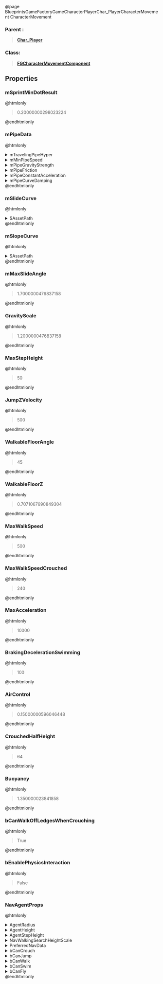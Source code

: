 @page BlueprintsGameFactoryGameCharacterPlayerChar_PlayerCharacterMovement CharacterMovement
### Parent :
<b><a href="_blueprints_game_factory_game_character_player_char__player.html"><blockquote>Char_Player</blockquote></a></b>
### Class:
<b><a href="_class_script_f_g_character_movement_component.html"><blockquote>FGCharacterMovementComponent</blockquote></a></b>
## Properties
### mSprintMinDotResult
@htmlonly
<blockquote>0.20000000298023224</blockquote>
@endhtmlonly

### mPipeData
@htmlonly
<details>
 <summary>mTravelingPipeHyper</summary>
<details>
 <summary>$Empty</summary>
<blockquote>True</blockquote>
</details>
</details>
<details>
 <summary>mMinPipeSpeed</summary>
<blockquote>1250</blockquote>
</details>
<details>
 <summary>mPipeGravityStrength</summary>
<blockquote>1500</blockquote>
</details>
<details>
 <summary>mPipeFriction</summary>
<blockquote>0.05000000074505806</blockquote>
</details>
<details>
 <summary>mPipeConstantAcceleration</summary>
<blockquote>160</blockquote>
</details>
<details>
 <summary>mPipeCurveDamping</summary>
<blockquote>1.7999999523162842</blockquote>
</details>
@endhtmlonly

### mSlideCurve
@htmlonly
<details>
 <summary>$AssetPath</summary>
<b><a href="_blueprints_game_factory_game_character_player_slide_curve.html"><blockquote>SlideCurve</blockquote></a></b>
</details>
@endhtmlonly

### mSlopeCurve
@htmlonly
<details>
 <summary>$AssetPath</summary>
<b><a href="_blueprints_game_factory_game_character_player_slope_curve_multiplier.html"><blockquote>SlopeCurveMultiplier</blockquote></a></b>
</details>
@endhtmlonly

### mMaxSlideAngle
@htmlonly
<blockquote>1.7000000476837158</blockquote>
@endhtmlonly

### GravityScale
@htmlonly
<blockquote>1.2000000476837158</blockquote>
@endhtmlonly

### MaxStepHeight
@htmlonly
<blockquote>50</blockquote>
@endhtmlonly

### JumpZVelocity
@htmlonly
<blockquote>500</blockquote>
@endhtmlonly

### WalkableFloorAngle
@htmlonly
<blockquote>45</blockquote>
@endhtmlonly

### WalkableFloorZ
@htmlonly
<blockquote>0.7071067690849304</blockquote>
@endhtmlonly

### MaxWalkSpeed
@htmlonly
<blockquote>500</blockquote>
@endhtmlonly

### MaxWalkSpeedCrouched
@htmlonly
<blockquote>240</blockquote>
@endhtmlonly

### MaxAcceleration
@htmlonly
<blockquote>10000</blockquote>
@endhtmlonly

### BrakingDecelerationSwimming
@htmlonly
<blockquote>100</blockquote>
@endhtmlonly

### AirControl
@htmlonly
<blockquote>0.15000000596046448</blockquote>
@endhtmlonly

### CrouchedHalfHeight
@htmlonly
<blockquote>64</blockquote>
@endhtmlonly

### Buoyancy
@htmlonly
<blockquote>1.350000023841858</blockquote>
@endhtmlonly

### bCanWalkOffLedgesWhenCrouching
@htmlonly
<blockquote>True</blockquote>
@endhtmlonly

### bEnablePhysicsInteraction
@htmlonly
<blockquote>False</blockquote>
@endhtmlonly

### NavAgentProps
@htmlonly
<details>
 <summary>AgentRadius</summary>
<blockquote>-1</blockquote>
</details>
<details>
 <summary>AgentHeight</summary>
<blockquote>-1</blockquote>
</details>
<details>
 <summary>AgentStepHeight</summary>
<blockquote>-1</blockquote>
</details>
<details>
 <summary>NavWalkingSearchHeightScale</summary>
<blockquote>0.5</blockquote>
</details>
<details>
 <summary>PreferredNavData</summary>
<details>
 <summary>AssetPathName</summary>
<blockquote>None</blockquote>
</details>
<details>
 <summary>SubPathString</summary>
<blockquote></blockquote>
</details>
</details>
<details>
 <summary>bCanCrouch</summary>
<blockquote>True</blockquote>
</details>
<details>
 <summary>bCanJump</summary>
<blockquote>True</blockquote>
</details>
<details>
 <summary>bCanWalk</summary>
<blockquote>True</blockquote>
</details>
<details>
 <summary>bCanSwim</summary>
<blockquote>True</blockquote>
</details>
<details>
 <summary>bCanFly</summary>
<blockquote>False</blockquote>
</details>
@endhtmlonly

